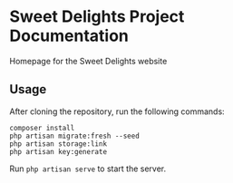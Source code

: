 # Sweet Delights Project Documentation
Homepage for the Sweet Delights website

## Usage
After cloning the repository, run the following commands:
```
composer install
php artisan migrate:fresh --seed
php artisan storage:link
php artisan key:generate
```

Run `php artisan serve` to start the server.
